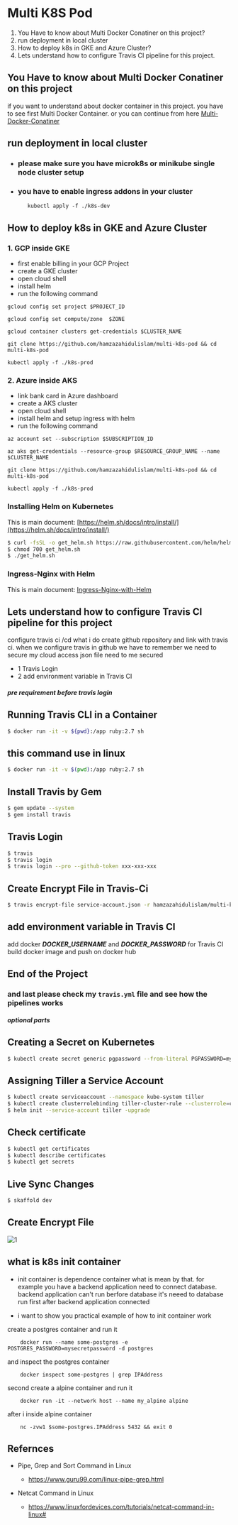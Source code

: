 <!-- @format -->

# Multi K8S Pod

1.  You Have to know about Multi Docker Conatiner on this project?
2.  run deployment in local cluster
3.  How to deploy k8s in GKE and Azure Cluster?
4.  Lets understand how to configure Travis CI pipeline for this project.

## You Have to know about Multi Docker Conatiner on this project

if you want to understand about docker container in this project. you have to see first Multi Docker Container. or you can continue from here
[Multi-Docker-Conatiner](https://github.com/hamzazahidulislam/multi-docker)

## run deployment in local cluster

- ### please make sure you have microk8s or minikube single node cluster setup
- ### you have to enable ingress addons in your cluster
         kubectl apply -f ./k8s-dev

## How to deploy k8s in GKE and Azure Cluster

### 1. GCP inside GKE

- first enable billing in your GCP Project
- create a GKE cluster
- open cloud shell
- install helm
- run the following command

```
gcloud config set project $PROJECT_ID

```

```
gcloud config set compute/zone  $ZONE

```

```
gcloud container clusters get-credentials $CLUSTER_NAME
```

```
git clone https://github.com/hamzazahidulislam/multi-k8s-pod && cd multi-k8s-pod
```

```
kubectl apply -f ./k8s-prod
```

### 2. Azure inside AKS

- link bank card in Azure dashboard
- create a AKS cluster
- open cloud shell
- install helm and setup ingress with helm
- run the following command

```
az account set --subscription $SUBSCRIPTION_ID

```

```
az aks get-credentials --resource-group $RESOURCE_GROUP_NAME --name $CLUSTER_NAME

```

```
git clone https://github.com/hamzazahidulislam/multi-k8s-pod && cd multi-k8s-pod
```

```
kubectl apply -f ./k8s-prod
```

### Installing Helm on Kubernetes

This is main document: [https://helm.sh/docs/intro/install/](https://helm.sh/docs/intro/install/)

```bash
$ curl -fsSL -o get_helm.sh https://raw.githubusercontent.com/helm/helm/master/scripts/get-helm-3
$ chmod 700 get_helm.sh
$ ./get_helm.sh
```

### Ingress-Nginx with Helm

This is main document: [Ingress-Nginx-with-Helm](https://kubernetes.github.io/ingress-nginx/deploy/#using-helm)

## Lets understand how to configure Travis CI pipeline for this project

configure travis ci /cd what i do create github repository and link with travis ci. when we configure travis in github we have to remember we need to secure my cloud access json file need to me secured

- 1 Travis Login
- 2 add environment variable in Travis CI

#### **_pre requirement before travis login_**

## Running Travis CLI in a Container

```bash
$ docker run -it -v ${pwd}:/app ruby:2.7 sh
```

## this command use in linux

```bash
$ docker run -it -v $(pwd):/app ruby:2.7 sh
```

## Install Travis by Gem

```bash
$ gem update --system
$ gem install travis
```

## Travis Login

```bash
$ travis
$ travis login
$ travis login --pro --github-token xxx-xxx-xxx
```

## Create Encrypt File in Travis-Ci

```bash
$ travis encrypt-file service-account.json -r hamzazahidulislam/multi-k8s-pod
```

## add environment variable in Travis CI

add docker **_DOCKER_USERNAME_** and **_DOCKER_PASSWORD_** for Travis CI build docker image and push on docker hub

## End of the Project

### and last please check my `travis.yml` file and see how the pipelines works

#### **_optional parts_**

## Creating a Secret on Kubernetes

```bash
$ kubectl create secret generic pgpassword --from-literal PGPASSWORD=mypgpassword123
```

## Assigning Tiller a Service Account

```bash
$ kubectl create serviceaccount --namespace kube-system tiller
$ kubectl create clusterrolebinding tiller-cluster-rule --clusterrole=cluster-admin --serviceaccount=kube-system:tiller
$ helm init --service-account tiller -upgrade
```

## Check certificate

```bash
$ kubectl get certificates
$ kubectl describe certificates
$ kubectl get secrets
```

## Live Sync Changes

```bash
$ skaffold dev
```

## Create Encrypt File

![1](https://user-images.githubusercontent.com/56122568/114265945-44340400-99fc-11eb-9378-b0502385a764.png)

## what is k8s init container

- init container is dependence container what is mean by that. for example you have a backend application need to connect database. backend application can't run berfore database it's neeed to database run first after backend application connected

- i want to show you practical example of how to init container work

create a postgres container and run it

        docker run --name some-postgres -e POSTGRES_PASSWORD=mysecretpassword -d postgres

and inspect the postgres container

        docker inspect some-postgres | grep IPAddress

second create a alpine container and run it

        docker run -it --network host --name my_alpine alpine

after i inside alpine container

        nc -zvw1 $some-postgres.IPAddress 5432 && exit 0

## Refernces

- Pipe, Grep and Sort Command in Linux

  - https://www.guru99.com/linux-pipe-grep.html

- Netcat Command in Linux
  - https://www.linuxfordevices.com/tutorials/netcat-command-in-linux#

